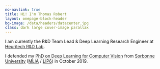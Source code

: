 ```yaml
---
no-navlink: true
title: Hi! I'm Thomas Robert
layout: onepage-block-header
bg-image: /data/headers/datacenter.jpg
class: dark large cover-image parallax
---
```


I am currently the R&D Team Lead & Deep Learning Research Engineer at [Heuritech R&D Lab](https://www.heuritech.com/research-development/).

I defended my [PhD on Deep Learning for Computer Vision](https://tel.archives-ouvertes.fr/tel-02309812/) from [Sorbonne University](http://www.sorbonne-universite.fr/) ([MLIA](https://mlia.lip6.fr/) / [LIP6](https://www.lip6.fr/)) in October 2019.
